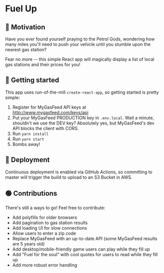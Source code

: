 # Fuel Up
## 👋 Motivation
Have you ever found yourself praying to the Petrol Gods, wondering how many miles you'll need to push your vehicle until you stumble upon the nearest gas station?

Fear no more -- this simple React app will magically display a list of local gas stations and their prices for you!

## 📐 Getting started
This app uses run-of-the-mill `create-react-app`, so getting started is pretty simple:
1. Register for MyGasFeed API keys at http://www.mygasfeed.com/keys/api
2. Put your MyGasFeed PRODUCTION key in `.env.local`. Wait a minute, shouldn't we use the DEV key? Absolutely yes, but MyGasFeed's dev API blocks the client with CORS.
2. Run `yarn install`
3. Run `yarn start`
4. Bombs away!

## 🚀 Deployment
Continuous deployment is enabled via GitHub Actions, so committing to master will trigger the build to upload to an S3 Bucket in AWS.

## 🟢 Contributions
There's still a ways to go! Feel free to contribute:
- Add polyfills for older browsers
- Add pagination to gas station results
- Add loading UI for slow connections
- Allow users to enter a zip code
- Replace MyGasFeed with an up-to-date API (some MyGasFeed results are 5 years old)
- Add desktop/mobile-friendly game users can play while they fill up
- Add "Fuel for the soul" with cool quotes for users to read while they fill up
- Add more robust error handling